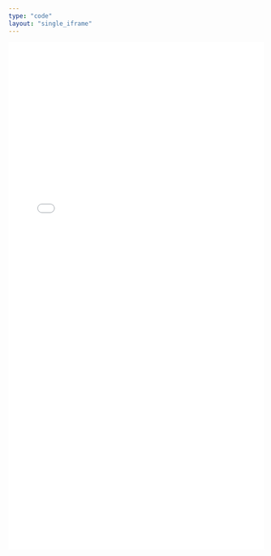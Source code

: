 ```yaml
---
type: "code"
layout: "single_iframe"
---
```


<iframe class="bad-iframe" src="/pages/projects/cdc/viewer_l8_GEE.html" style="border: 0" width="100%" height="1000" referrerpolicy="same-origin" seamless></iframe>
<!-- 
aliases:
- /projects/cdc/viewer_l8_GEE.html -->